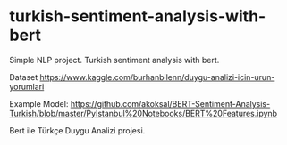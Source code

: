 # turkish-sentiment-analysis-with-bert
Simple NLP project. Turkish sentiment analysis with bert.

Dataset https://www.kaggle.com/burhanbilenn/duygu-analizi-icin-urun-yorumlari

Example Model: https://github.com/akoksal/BERT-Sentiment-Analysis-Turkish/blob/master/PyIstanbul%20Notebooks/BERT%20Features.ipynb

Bert ile Türkçe Duygu Analizi projesi.



